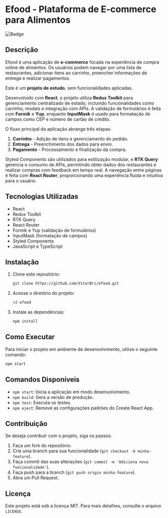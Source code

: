 # Efood - Plataforma de E-commerce para Alimentos

![Badge](https://img.shields.io/badge/version-0.1.0-blue.svg)

## Descrição
Efood é uma aplicação de **e-commerce** focada na experiência de compra online de alimentos. Os usuários podem navegar por uma lista de restaurantes, adicionar itens ao carrinho, preencher informações de entrega e realizar pagamentos.

Este é um **projeto de estudo**, sem funcionalidades aplicadas.

Desenvolvido com **React**, o projeto utiliza **Redux Toolkit** para gerenciamento centralizado de estado, incluindo funcionalidades como carrinho, modais e integração com APIs. A validação de formulários é feita com **Formik** e **Yup**, enquanto **InputMask** é usado para formatação de campos como CEP e número de cartão de crédito.

O fluxo principal da aplicação abrange três etapas:
1. **Carrinho** - Adição de itens e gerenciamento do pedido.
2. **Entrega** - Preenchimento dos dados para envio.
3. **Pagamento** - Processamento e finalização da compra.

Styled Components são utilizados para estilização modular, e **RTK Query** gerencia o consumo de APIs, permitindo obter dados dos restaurantes e realizar compras com feedback em tempo real. A navegação entre páginas é feita com **React Router**, proporcionando uma experiência fluida e intuitiva para o usuário.

## Tecnologias Utilizadas
- React
- Redux Toolkit
- RTK Query
- React Router
- Formik e Yup (validação de formulários)
- InputMask (formatação de campos)
- Styled Components
- JavaScript e TypeScript

## Instalação

1. Clone este repositório:
   ```sh
   git clone https://github.com/VitorBri/efood.git
   ```
2. Acesse o diretório do projeto:
   ```sh
   cd efood
   ```
3. Instale as dependências:
   ```sh
   npm install
   ```

## Como Executar

Para iniciar o projeto em ambiente de desenvolvimento, utilize o seguinte comando:
```sh
npm start
```

## Comandos Disponíveis

- `npm start`: Inicia a aplicação em modo desenvolvimento.
- `npm build`: Gera a versão de produção.
- `npm test`: Executa os testes.
- `npm eject`: Remove as configurações padrões do Create React App.

## Contribuição
Se deseja contribuir com o projeto, siga os passos:
1. Faça um fork do repositório.
2. Crie uma branch para sua funcionalidade (`git checkout -b minha-feature`).
3. Faça commit das suas alterações (`git commit -m 'Adiciona nova funcionalidade'`).
4. Faça push para a branch (`git push origin minha-feature`).
5. Abra um Pull Request.

## Licença
Este projeto está sob a licença MIT. Para mais detalhes, consulte o arquivo `LICENSE`.



